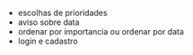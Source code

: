 - escolhas de prioridades
- aviso sobre data
- ordenar por importancia ou ordenar por data
- login e cadastro
